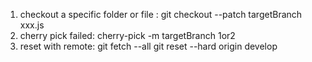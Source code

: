 1. checkout a specific folder or file : git checkout --patch targetBranch xxx.js
2. cherry pick failed: cherry-pick -m targetBranch 1or2
3. reset with remote: git fetch --all git reset --hard origin develop
